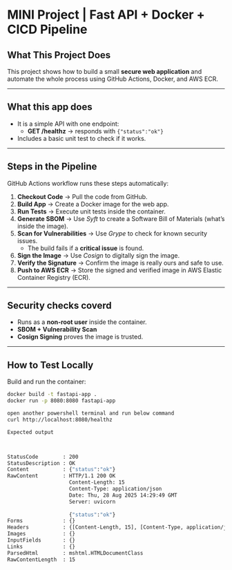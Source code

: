 # MINI Project | Fast API + Docker + CICD Pipeline

## What This Project Does
This project shows how to build a small **secure web application** and automate the whole process using GitHub Actions, Docker, and AWS ECR.

---
## What this app does
- It is a simple API with one endpoint:
  - **GET /healthz** → responds with `{"status":"ok"}`  
- Includes a basic unit test to check if it works.
---

## Steps in the Pipeline
GitHub Actions workflow runs these steps automatically:

1. **Checkout Code** → Pull the code from GitHub.
2. **Build App** → Create a Docker image for the web app.
3. **Run Tests** → Execute unit tests inside the container.
4. **Generate SBOM** → Use *Syft* to create a Software Bill of Materials (what’s inside the image).
5. **Scan for Vulnerabilities** → Use *Grype* to check for known security issues.  
   - The build fails if a **critical issue** is found.
6. **Sign the Image** → Use *Cosign* to digitally sign the image.
7. **Verify the Signature** → Confirm the image is really ours and safe to use.
8. **Push to AWS ECR** → Store the signed and verified image in AWS Elastic Container Registry (ECR).

---

## Security checks coverd
- Runs as a **non-root user** inside the container.
- **SBOM + Vulnerability Scan**
- **Cosign Signing** proves the image is trusted.

---

## How to Test Locally
Build and run the container:

```bash
docker build -t fastapi-app .
docker run -p 8080:8080 fastapi-app

open another powershell terminal and run below command
curl http://localhost:8080/healthz

Expected output



StatusCode        : 200
StatusDescription : OK
Content           : {"status":"ok"}
RawContent        : HTTP/1.1 200 OK
                    Content-Length: 15
                    Content-Type: application/json
                    Date: Thu, 28 Aug 2025 14:29:49 GMT
                    Server: uvicorn
                    
                    {"status":"ok"}
Forms             : {}
Headers           : {[Content-Length, 15], [Content-Type, application/json], [Date, Thu, 28 Aug 2025 14:29:49 GMT], [Server, uvicorn]}
Images            : {}
InputFields       : {}
Links             : {}
ParsedHtml        : mshtml.HTMLDocumentClass
RawContentLength  : 15

```
